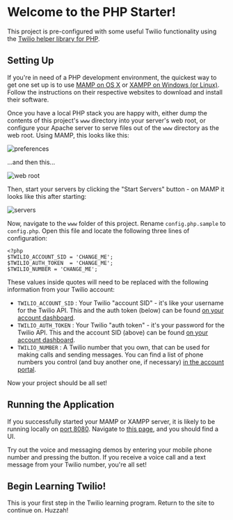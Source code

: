# Welcome to the PHP Starter!

This project is pre-configured with some useful Twilio functionality using the [Twilio helper library for PHP](https://github.com/twilio/twilio-php).

## Setting Up
If you're in need of a PHP development environment, the quickest way to get one set up is to use [MAMP on OS X](http://www.mamp.info/en/index.html) or [XAMPP on Windows (or Linux)](http://www.apachefriends.org/en/xampp-windows.html).  Follow the instructions on their respective websites to download and install their software.

Once you have a local PHP stack you are happy with, either dump the contents of this project's `www` directory into your server's web root, or configure your Apache server to serve files out of the `www` directory as the web root.  Using MAMP, this looks like this:

![preferences](http://demo.kevinwhinnery.com/upload/MAMP-20130827-143058.png)

...and then this...

![web root](http://demo.kevinwhinnery.com/upload/MAMP-20130827-143227.png)

Then, start your servers by clicking the "Start Servers" button - on MAMP it looks like this after starting:

![servers](http://demo.kevinwhinnery.com/upload/MAMP-20130827-143407.png)

Now, navigate to the `www` folder of this project.  Rename `config.php.sample` to `config.php`.  Open this file and locate the following three lines of configuration:

    <?php
    $TWILIO_ACCOUNT_SID = 'CHANGE_ME';
    $TWILIO_AUTH_TOKEN  = 'CHANGE_ME';
    $TWILIO_NUMBER = 'CHANGE_ME';

These values inside quotes will need to be replaced with the following information from your Twilio account:

* `TWILIO_ACCOUNT_SID` : Your Twilio "account SID" - it's like your username for the Twilio API.  This and the auth token (below) can be found [on your account dashboard](https://www.twilio.com/user/account).
* `TWILIO_AUTH_TOKEN` : Your Twilio "auth token" - it's your password for the Twilio API.  This and the account SID (above) can be found [on your account dashboard](https://www.twilio.com/user/account).
* `TWILIO_NUMBER` : A Twilio number that you own, that can be used for making calls and sending messages.  You can find a list of phone numbers you control (and buy another one, if necessary) [in the account portal](https://www.twilio.com/user/account/phone-numbers/incoming).

Now your project should be all set!

## Running the Application

If you successfully started your MAMP or XAMPP server, it is likely to be running locally on [port 8080](http://localhost:8080/).  Navigate to [this page](http://localhost:8080/), and you should find a UI.

Try out the voice and messaging demos by entering your mobile phone number and pressing the button.  If you receive a voice call and a text message from your Twilio number, you're all set!

## Begin Learning Twilio!
This is your first step in the Twilio learning program.  Return to the site to continue on.  Huzzah!